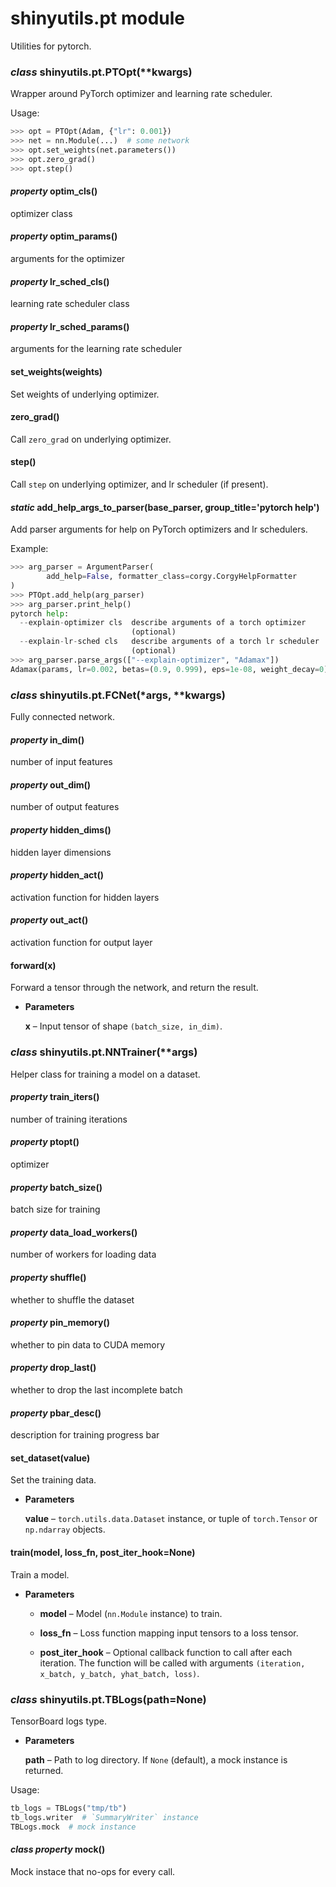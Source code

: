 # shinyutils.pt module

Utilities for pytorch.


### _class_ shinyutils.pt.PTOpt(\*\*kwargs)
Wrapper around PyTorch optimizer and learning rate scheduler.

Usage:

```python
>>> opt = PTOpt(Adam, {"lr": 0.001})
>>> net = nn.Module(...)  # some network
>>> opt.set_weights(net.parameters())
>>> opt.zero_grad()
>>> opt.step()
```


#### _property_ optim_cls()
optimizer class


#### _property_ optim_params()
arguments for the optimizer


#### _property_ lr_sched_cls()
learning rate scheduler class


#### _property_ lr_sched_params()
arguments for the learning rate scheduler


#### set_weights(weights)
Set weights of underlying optimizer.


#### zero_grad()
Call `zero_grad` on underlying optimizer.


#### step()
Call `step` on underlying optimizer, and lr scheduler (if present).


#### _static_ add_help_args_to_parser(base_parser, group_title='pytorch help')
Add parser arguments for help on PyTorch optimizers and lr schedulers.

Example:

```python
>>> arg_parser = ArgumentParser(
        add_help=False, formatter_class=corgy.CorgyHelpFormatter
)
>>> PTOpt.add_help(arg_parser)
>>> arg_parser.print_help()
pytorch help:
  --explain-optimizer cls  describe arguments of a torch optimizer
                           (optional)
  --explain-lr-sched cls   describe arguments of a torch lr scheduler
                           (optional)
>>> arg_parser.parse_args(["--explain-optimizer", "Adamax"])
Adamax(params, lr=0.002, betas=(0.9, 0.999), eps=1e-08, weight_decay=0)
```


### _class_ shinyutils.pt.FCNet(\*args, \*\*kwargs)
Fully connected network.


#### _property_ in_dim()
number of input features


#### _property_ out_dim()
number of output features


#### _property_ hidden_dims()
hidden layer dimensions


#### _property_ hidden_act()
activation function for hidden layers


#### _property_ out_act()
activation function for output layer


#### forward(x)
Forward a tensor through the network, and return the result.


* **Parameters**

    **x** – Input tensor of shape `(batch_size, in_dim)`.



### _class_ shinyutils.pt.NNTrainer(\*\*args)
Helper class for training a model on a dataset.


#### _property_ train_iters()
number of training iterations


#### _property_ ptopt()
optimizer


#### _property_ batch_size()
batch size for training


#### _property_ data_load_workers()
number of workers for loading data


#### _property_ shuffle()
whether to shuffle the dataset


#### _property_ pin_memory()
whether to pin data to CUDA memory


#### _property_ drop_last()
whether to drop the last incomplete batch


#### _property_ pbar_desc()
description for training progress bar


#### set_dataset(value)
Set the training data.


* **Parameters**

    **value** – `torch.utils.data.Dataset` instance, or tuple of `torch.Tensor` or
    `np.ndarray` objects.



#### train(model, loss_fn, post_iter_hook=None)
Train a model.


* **Parameters**


    * **model** – Model (`nn.Module` instance) to train.


    * **loss_fn** – Loss function mapping input tensors to a loss tensor.


    * **post_iter_hook** – Optional callback function to call after each iteration.
    The function will be called with arguments
    `(iteration, x_batch, y_batch, yhat_batch, loss)`.



### _class_ shinyutils.pt.TBLogs(path=None)
TensorBoard logs type.


* **Parameters**

    **path** – Path to log directory. If `None` (default), a mock instance is
    returned.


Usage:

```python
tb_logs = TBLogs("tmp/tb")
tb_logs.writer  # `SummaryWriter` instance
TBLogs.mock  # mock instance
```


#### _class property_ mock()
Mock instace that no-ops for every call.

